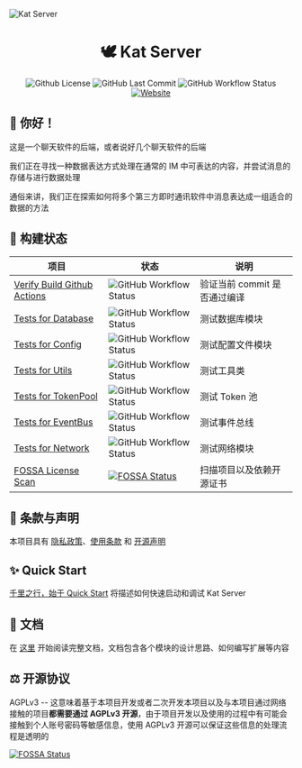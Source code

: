 ![Kat Server](https://s2.loli.net/2022/01/14/ApdrzBoIeFl6Mh8.png)

<h1 align="center">🕊 Kat Server</h1>

<div align="center">

![Github License](https://img.shields.io/github/license/catkatpowered/kat-server?style=for-the-badge) ![GitHub Last Commit](https://img.shields.io/github/last-commit/catkatpowered/kat-server?style=for-the-badge) ![GitHub Workflow Status](https://img.shields.io/github/actions/workflow/status/catkatpowered/kat-server/verify.yml?branch=main&style=for-the-badge) [![Website](https://img.shields.io/badge/WEBSITE-@CatKatPowered-blue.svg?style=for-the-badge)](https://catkatpowered.com)

</div>

## 🎉 你好！

这是一个聊天软件的后端，或者说好几个聊天软件的后端

我们正在寻找一种数据表达方式处理在通常的 IM 中可表达的内容，并尝试消息的存储与进行数据处理

通俗来讲，我们正在探索如何将多个第三方即时通讯软件中消息表达成一组适合的数据的方法

## 👷 构建状态

| 项目                                                                                                                     | 状态                                                                                                                                                                                                             | 说明                         |
| ------------------------------------------------------------------------------------------------------------------------ | ---------------------------------------------------------------------------------------------------------------------------------------------------------------------------------------------------------------- | ---------------------------- |
| [Verify Build Github Actions](https://github.com/CatkatPowered/kat-server/actions/workflows/verify.yml)                  | ![GitHub Workflow Status](https://img.shields.io/github/actions/workflow/status/catkatpowered/kat-server/verify.yml?branch=main&style=flat)                                                                   | 验证当前 commit 是否通过编译 |
| [Tests for Database](https://github.com/CatkatPowered/kat-server/actions/workflows/test-database.yml)                    | ![GitHub Workflow Status](https://img.shields.io/github/actions/workflow/status/catkatpowered/kat-server/test-database.yml?branch=main&style=flat)                                                                              | 测试数据库模块               |
| [Tests for Config](https://github.com/CatkatPowered/kat-server/actions/workflows/test-config.yml)                        | ![GitHub Workflow Status](https://img.shields.io/github/actions/workflow/status/catkatpowered/kat-server/test-config.yml?branch=main&style=flat)                                                                                | 测试配置文件模块             |
| [Tests for Utils](https://github.com/CatkatPowered/kat-server/actions/workflows/test-utils.yml)                          | ![GitHub Workflow Status](https://img.shields.io/github/actions/workflow/status/catkatpowered/kat-server/test-utils.yml?branch=main&style=flat)                                                                                 | 测试工具类                   |
| [Tests for TokenPool](https://github.com/CatkatPowered/kat-server/actions/workflows/test-tokenpool.yml)                  | ![GitHub Workflow Status](https://img.shields.io/github/actions/workflow/status/catkatpowered/kat-server/test-tokenpool.yml?branch=main&style=flat)                                                                             | 测试 Token 池                |
| [Tests for EventBus](https://github.com/CatkatPowered/kat-server/actions/workflows/test-event.yml)                       | ![GitHub Workflow Status](https://img.shields.io/github/actions/workflow/status/catkatpowered/kat-server/test-event.yml?branch=main&style=flat)                                                                              | 测试事件总线                 |
| [Tests for Network](https://github.com/CatkatPowered/kat-server/actions/workflows/test-network.yml)                      | ![GitHub Workflow Status](https://img.shields.io/github/actions/workflow/status/catkatpowered/kat-server/test-network.yml?branch=main&style=flat)                                                                               | 测试网络模块                 |
| [FOSSA License Scan](https://app.fossa.com/projects/git%2Bgithub.com%2FCatkatPowered%2Fkat-server?utm_source=share_link) | [![FOSSA Status](https://app.fossa.com/api/projects/git%2Bgithub.com%2FCatkatPowered%2Fkat-server.svg?type=small)](https://app.fossa.com/projects/git%2Bgithub.com%2FCatkatPowered%2Fkat-server?ref=badge_small) | 扫描项目以及依赖开源证书     |

## 🍉 条款与声明

本项目具有 [隐私政策](https://project.catkatpowered.com/#/privacy-policy)、[使用条款](https://project.catkatpowered.com/#/terms-of-use)
和 [开源声明](https://project.catkatpowered.com/#/open-source-license)

## ✨ Quick Start

[千里之行，始于 Quick Start](https://project.catkatpowered.com/#/kat-server-quick-start) 将描述如何快速启动和调试 Kat Server

## 📝 文档

在 [这里](https://project.catkatpowered.com/#/README) 开始阅读完整文档，文档包含各个模块的设计思路、如何编写扩展等内容

## ⚖ 开源协议

AGPLv3 -- 这意味着基于本项目开发或者二次开发本项目以及与本项目通过网络接触的项目**都需要通过 AGPLv3 开源**，由于项目开发以及使用的过程中有可能会接触到个人账号密码等敏感信息，使用 AGPLv3
开源可以保证这些信息的处理流程是透明的

[![FOSSA Status](https://app.fossa.com/api/projects/git%2Bgithub.com%2FCatkatPowered%2Fkat-server.svg?type=large)](https://app.fossa.com/projects/git%2Bgithub.com%2FCatkatPowered%2Fkat-server?ref=badge_large)
